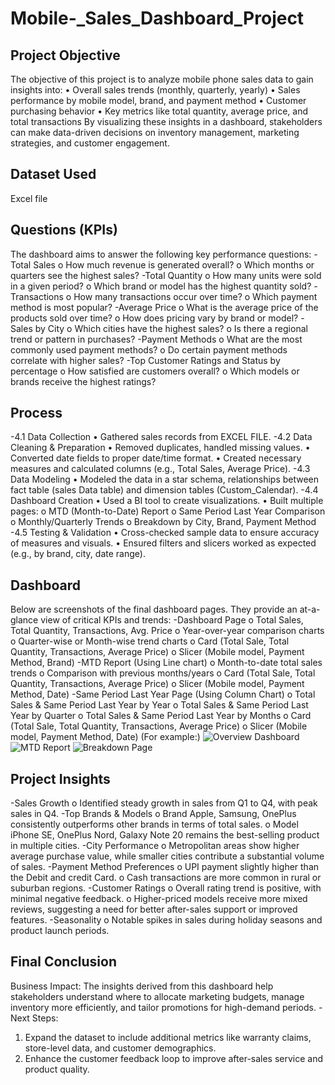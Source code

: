 # Mobile-_Sales_Dashboard_Project
## Project Objective
The objective of this project is to analyze mobile phone sales data to gain insights into:
•	Overall sales trends (monthly, quarterly, yearly)
•	Sales performance by mobile model, brand, and payment method
•	Customer purchasing behavior
•	Key metrics like total quantity, average price, and total transactions
By visualizing these insights in a dashboard, stakeholders can make data-driven decisions on inventory management, marketing strategies, and customer engagement.

## Dataset Used
Excel file

## Questions (KPIs)
The dashboard aims to answer the following key performance questions:
-Total Sales
o	How much revenue is generated overall?
o	Which months or quarters see the highest sales?
-Total Quantity
o	How many units were sold in a given period?
o	Which brand or model has the highest quantity sold?
-Transactions
o	How many transactions occur over time?
o	Which payment method is most popular?
-Average Price
o	What is the average price of the products sold over time?
o	How does pricing vary by brand or model?
-Sales by City
o	Which cities have the highest sales?
o	Is there a regional trend or pattern in purchases?
-Payment Methods
o	What are the most commonly used payment methods?
o	Do certain payment methods correlate with higher sales?
-Top Customer Ratings and Status by percentage
o	How satisfied are customers overall?
o	Which models or brands receive the highest ratings?

## Process
-4.1 Data Collection
•	Gathered sales records from EXCEL FILE.
-4.2 Data Cleaning & Preparation
•	Removed duplicates, handled missing values.
•	Converted date fields to proper date/time format.
•	Created necessary measures and calculated columns (e.g., Total Sales, Average Price).
-4.3 Data Modeling
•	Modeled the data in a star schema, relationships between fact table (sales Data table) and dimension tables (Custom_Calendar).
-4.4 Dashboard Creation
•	Used a BI tool to create visualizations.
•	Built multiple pages:
o	MTD (Month-to-Date) Report
o	Same Period Last Year Comparison
o	Monthly/Quarterly Trends
o	Breakdown by City, Brand, Payment Method
-4.5 Testing & Validation
•	Cross-checked sample data to ensure accuracy of measures and visuals.
•	Ensured filters and slicers worked as expected (e.g., by brand, city, date range).

## Dashboard
Below are screenshots of the final dashboard pages. They provide an at-a-glance view of critical KPIs and trends:
-Dashboard Page
o	Total Sales, Total Quantity, Transactions, Avg. Price
o	Year-over-year comparison charts
o	Quarter-wise or Month-wise trend charts
o	Card (Total Sale, Total Quantity, Transactions, Average Price)
o	Slicer (Mobile model, Payment Method, Brand)
-MTD Report (Using Line chart)
o	Month-to-date total sales trends
o	Comparison with previous months/years
o	Card (Total Sale, Total Quantity, Transactions, Average Price)
o	Slicer (Mobile model, Payment Method, Date)
-Same Period Last Year Page (Using Column Chart)
o	Total Sales & Same Period Last Year by Year
o	Total Sales & Same Period Last Year by Quarter 
o	Total Sales & Same Period Last Year by Months 
o	Card (Total Sale, Total Quantity, Transactions, Average Price)
o	Slicer (Mobile model, Payment Method, Date)
(For example:)
![Overview Dashboard](images/overview.png)
![MTD Report](images/mtd_report.png)
![Breakdown Page](images/breakdown.png)

## Project Insights
-Sales Growth
o	Identified steady growth in sales from Q1 to Q4, with peak sales in Q4.
-Top Brands & Models
o	Brand Apple, Samsung, OnePlus consistently outperforms other brands in terms of total sales.
o	Model iPhone SE, OnePlus Nord, Galaxy Note 20 remains the best-selling product in multiple cities.
-City Performance
o	Metropolitan areas show higher average purchase value, while smaller cities contribute a substantial volume of sales.
-Payment Method Preferences
o	UPI payment slightly higher than the Debit and credit Card.
o	Cash transactions are more common in rural or suburban regions.
-Customer Ratings
o	Overall rating trend is positive, with minimal negative feedback.
o	Higher-priced models receive more mixed reviews, suggesting a need for better after-sales support or improved features.
-Seasonality
o	Notable spikes in sales during holiday seasons and product launch periods.

## Final Conclusion
Business Impact: The insights derived from this dashboard help stakeholders understand where to allocate marketing budgets, manage inventory more efficiently, and tailor promotions for high-demand periods.
-Next Steps:
1.	Expand the dataset to include additional metrics like warranty claims, store-level data, and customer demographics.
2.	Enhance the customer feedback loop to improve after-sales service and product quality.

